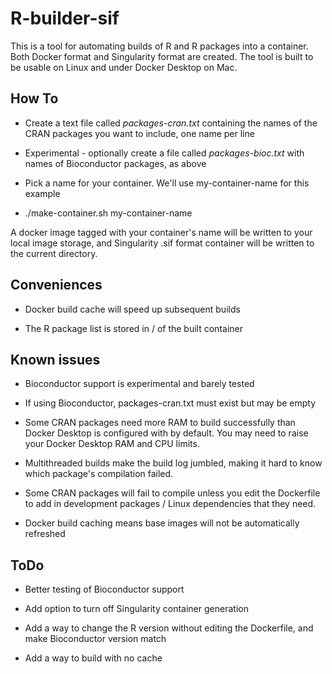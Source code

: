 # R-builder-sif

This is a tool for automating builds of R and R packages into a container. Both Docker
format and Singularity format are created. The tool is built to be usable on Linux and
under Docker Desktop on Mac.

## How To

* Create a text file called *packages-cran.txt* containing the names of the CRAN packages
you want to include, one name per line

* Experimental - optionally create a file called *packages-bioc.txt* with names of Bioconductor packages, as above

* Pick a name for your container. We'll use my-container-name for this example

* ./make-container.sh my-container-name

A docker image tagged with your container's name will be written to your local image storage, 
and Singularity .sif format container will be written to the current directory.

## Conveniences

* Docker build cache will speed up subsequent builds

* The R package list is stored in / of the built container

## Known issues

* Bioconductor support is experimental and barely tested

* If using Bioconductor, packages-cran.txt must exist but may be empty

* Some CRAN packages need more RAM to build successfully than Docker Desktop is configured with
by default. You may need to raise your Docker Desktop RAM and CPU limits.

* Multithreaded builds make the build log jumbled, making it hard to know which package's
compilation failed.

* Some CRAN packages will fail to compile unless you edit the Dockerfile to add in development
packages / Linux dependencies that they need.

* Docker build caching means base images will not be automatically refreshed

## ToDo

* Better testing of Bioconductor support

* Add option to turn off Singularity container generation

* Add a way to change the R version without editing the Dockerfile, and make Bioconductor version match

* Add a way to build with no cache
